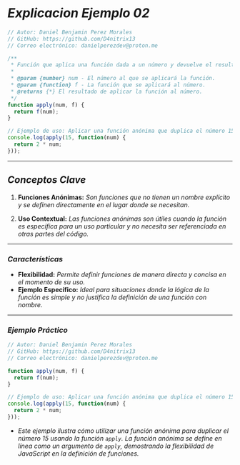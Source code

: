 <!-- Autor: Daniel Benjamin Perez Morales -->
<!-- GitHub: https://github.com/D4nitrix13 -->
<!-- GitLab: https://gitlab.com/D4nitrix13 -->
<!-- Correo electrónico: danielperezdev@proton.me -->

# ***Explicacion Ejemplo 02***

```javascript
// Autor: Daniel Benjamin Perez Morales
// GitHub: https://github.com/D4nitrix13
// Correo electrónico: danielperezdev@proton.me

/**
 * Función que aplica una función dada a un número y devuelve el resultado.
 *
 * @param {number} num - El número al que se aplicará la función.
 * @param {function} f - La función que se aplicará al número.
 * @returns {*} El resultado de aplicar la función al número.
 */
function apply(num, f) {
  return f(num);
}

// Ejemplo de uso: Aplicar una función anónima que duplica el número 15.
console.log(apply(15, function(num) {
  return 2 * num;
}));
```

---

## ***Conceptos Clave***

1. **Funciones Anónimas:** *Son funciones que no tienen un nombre explícito y se definen directamente en el lugar donde se necesitan.*

2. **Uso Contextual:** *Las funciones anónimas son útiles cuando la función es específica para un uso particular y no necesita ser referenciada en otras partes del código.*

---

### ***Características***

- **Flexibilidad:** *Permite definir funciones de manera directa y concisa en el momento de su uso.*
- **Ejemplo Específico:** *Ideal para situaciones donde la lógica de la función es simple y no justifica la definición de una función con nombre.*

---

### ***Ejemplo Práctico***

```javascript
// Autor: Daniel Benjamin Perez Morales
// GitHub: https://github.com/D4nitrix13
// Correo electrónico: danielperezdev@proton.me

function apply(num, f) {
  return f(num);
}

// Ejemplo de uso: Aplicar una función anónima que duplica el número 15.
console.log(apply(15, function(num) {
  return 2 * num;
}));
```

- *Este ejemplo ilustra cómo utilizar una función anónima para duplicar el número 15 usando la función `apply`. La función anónima se define en línea como un argumento de `apply`, demostrando la flexibilidad de JavaScript en la definición de funciones.*
